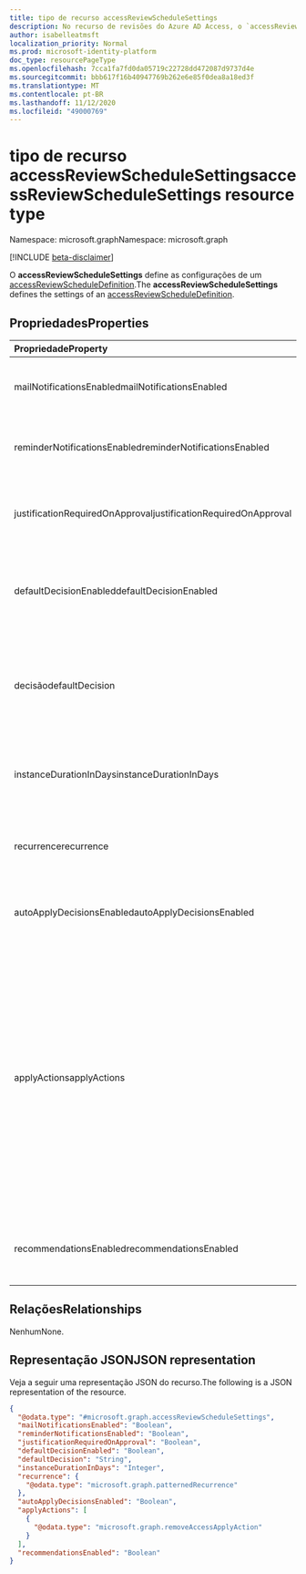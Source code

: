 ```yaml
---
title: tipo de recurso accessReviewScheduleSettings
description: No recurso de revisões do Azure AD Access, o `accessReviewScheduleSettings` representa as configurações associadas a uma série de análise do Access.
author: isabelleatmsft
localization_priority: Normal
ms.prod: microsoft-identity-platform
doc_type: resourcePageType
ms.openlocfilehash: 7cca1fa7fd0da05719c22728dd472087d9737d4e
ms.sourcegitcommit: bbb617f16b40947769b262e6e85f0dea8a18ed3f
ms.translationtype: MT
ms.contentlocale: pt-BR
ms.lasthandoff: 11/12/2020
ms.locfileid: "49000769"
---
```

# <a name="accessreviewschedulesettings-resource-type"></a><span data-ttu-id="8aec4-103">tipo de recurso accessReviewScheduleSettings</span><span class="sxs-lookup"><span data-stu-id="8aec4-103">accessReviewScheduleSettings resource type</span></span>

<span data-ttu-id="8aec4-104">Namespace: microsoft.graph</span><span class="sxs-lookup"><span data-stu-id="8aec4-104">Namespace: microsoft.graph</span></span>

[!INCLUDE [beta-disclaimer](../../includes/beta-disclaimer.md)]

<span data-ttu-id="8aec4-105">O **accessReviewScheduleSettings** define as configurações de um [accessReviewScheduleDefinition](accessreviewscheduledefinition.md).</span><span class="sxs-lookup"><span data-stu-id="8aec4-105">The **accessReviewScheduleSettings** defines the settings of an [accessReviewScheduleDefinition](accessreviewscheduledefinition.md).</span></span> 

## <a name="properties"></a><span data-ttu-id="8aec4-106">Propriedades</span><span class="sxs-lookup"><span data-stu-id="8aec4-106">Properties</span></span>
| <span data-ttu-id="8aec4-107">Propriedade</span><span class="sxs-lookup"><span data-stu-id="8aec4-107">Property</span></span>    | <span data-ttu-id="8aec4-108">Tipo</span><span class="sxs-lookup"><span data-stu-id="8aec4-108">Type</span></span>   | <span data-ttu-id="8aec4-109">Descrição</span><span class="sxs-lookup"><span data-stu-id="8aec4-109">Description</span></span> |
| :---------------| :---------- | :---------- |
| <span data-ttu-id="8aec4-110">mailNotificationsEnabled</span><span class="sxs-lookup"><span data-stu-id="8aec4-110">mailNotificationsEnabled</span></span>|<span data-ttu-id="8aec4-111">Booliano</span><span class="sxs-lookup"><span data-stu-id="8aec4-111">Boolean</span></span> | <span data-ttu-id="8aec4-112">Sinalizador para indicar se os emails estão habilitados/desabilitados.</span><span class="sxs-lookup"><span data-stu-id="8aec4-112">Flag to indicate whether emails are enabled/disabled.</span></span>                |
| <span data-ttu-id="8aec4-113">reminderNotificationsEnabled</span><span class="sxs-lookup"><span data-stu-id="8aec4-113">reminderNotificationsEnabled</span></span>|<span data-ttu-id="8aec4-114">Booliano</span><span class="sxs-lookup"><span data-stu-id="8aec4-114">Boolean</span></span>  | <span data-ttu-id="8aec4-115">Sinalizador para indicar se lembretes estão habilitados/desabilitados.</span><span class="sxs-lookup"><span data-stu-id="8aec4-115">Flag to indicate whether reminders are enabled/disabled.</span></span>   |
| <span data-ttu-id="8aec4-116">justificationRequiredOnApproval</span><span class="sxs-lookup"><span data-stu-id="8aec4-116">justificationRequiredOnApproval</span></span>|<span data-ttu-id="8aec4-117">Booliano</span><span class="sxs-lookup"><span data-stu-id="8aec4-117">Boolean</span></span> | <span data-ttu-id="8aec4-118">Sinalizador para indicar se os revisores são necessários para fornecer justificação à sua decisão.</span><span class="sxs-lookup"><span data-stu-id="8aec4-118">Flag to indicate whether reviewers are required to provide justification with their decision.</span></span> |
| <span data-ttu-id="8aec4-119">defaultDecisionEnabled</span><span class="sxs-lookup"><span data-stu-id="8aec4-119">defaultDecisionEnabled</span></span>|<span data-ttu-id="8aec4-120">Booliano</span><span class="sxs-lookup"><span data-stu-id="8aec4-120">Boolean</span></span> | <span data-ttu-id="8aec4-121">Sinalizador para indicar se a decisão padrão será habilitada/desabilitada quando os revisores não responderem.</span><span class="sxs-lookup"><span data-stu-id="8aec4-121">Flag to indicate whether default decision is enabled/disabled when reviewers do not respond.</span></span> |
| <span data-ttu-id="8aec4-122">decisão</span><span class="sxs-lookup"><span data-stu-id="8aec4-122">defaultDecision</span></span>|<span data-ttu-id="8aec4-123">Cadeia de caracteres</span><span class="sxs-lookup"><span data-stu-id="8aec4-123">String</span></span> | <span data-ttu-id="8aec4-124">Decisão escolhida se `defaultDecisionEnabled` estiver habilitada.</span><span class="sxs-lookup"><span data-stu-id="8aec4-124">Decision chosen if `defaultDecisionEnabled` is enabled.</span></span> <span data-ttu-id="8aec4-125">Pode ser uma das "aprovar", "negar" ou "recomendação".</span><span class="sxs-lookup"><span data-stu-id="8aec4-125">Can be one of "Approve", "Deny", or "Recommendation".</span></span> |
| <span data-ttu-id="8aec4-126">instanceDurationInDays</span><span class="sxs-lookup"><span data-stu-id="8aec4-126">instanceDurationInDays</span></span>|<span data-ttu-id="8aec4-127">Int32</span><span class="sxs-lookup"><span data-stu-id="8aec4-127">Int32</span></span> | <span data-ttu-id="8aec4-128">Duração de cada recorrência de Review ( `accessReviewInstance` ) em número de dias.</span><span class="sxs-lookup"><span data-stu-id="8aec4-128">Duration of each recurrence of review (`accessReviewInstance`) in number of days.</span></span> |
| <span data-ttu-id="8aec4-129">recurrence</span><span class="sxs-lookup"><span data-stu-id="8aec4-129">recurrence</span></span>|[<span data-ttu-id="8aec4-130">patternedRecurrence</span><span class="sxs-lookup"><span data-stu-id="8aec4-130">patternedRecurrence</span></span>](../resources/patternedrecurrence.md) | <span data-ttu-id="8aec4-131">Definições detalhadas de recorrência.</span><span class="sxs-lookup"><span data-stu-id="8aec4-131">Detailed settings for recurrence.</span></span> <span data-ttu-id="8aec4-132">Usando o objeto recorrência padrão do Outlook.</span><span class="sxs-lookup"><span data-stu-id="8aec4-132">Using standard Outlook recurrence object.</span></span>  |
| <span data-ttu-id="8aec4-133">autoApplyDecisionsEnabled</span><span class="sxs-lookup"><span data-stu-id="8aec4-133">autoApplyDecisionsEnabled</span></span>|<span data-ttu-id="8aec4-134">Booliano</span><span class="sxs-lookup"><span data-stu-id="8aec4-134">Boolean</span></span> | <span data-ttu-id="8aec4-135">Sinalizador para indicar se o recurso de aplicação automática está habilitado.</span><span class="sxs-lookup"><span data-stu-id="8aec4-135">Flag to indicate whether auto-apply feature is enabled.</span></span> |
| <span data-ttu-id="8aec4-136">applyActions</span><span class="sxs-lookup"><span data-stu-id="8aec4-136">applyActions</span></span>|<span data-ttu-id="8aec4-137">coleção [accessReviewApplyAction](../resources/accessreviewapplyaction.md)</span><span class="sxs-lookup"><span data-stu-id="8aec4-137">[accessReviewApplyAction](../resources/accessreviewapplyaction.md) collection</span></span> | <span data-ttu-id="8aec4-138">Campo opcional.</span><span class="sxs-lookup"><span data-stu-id="8aec4-138">Optional field.</span></span> <span data-ttu-id="8aec4-139">Descreve as ações a serem tomadas após a conclusão da revisão.</span><span class="sxs-lookup"><span data-stu-id="8aec4-139">Describes the  actions to take once a review is complete.</span></span> <span data-ttu-id="8aec4-140">Há dois tipos suportados atualmente: `removeAccessApplyAction` (padrão) e `disableAndDeleteUserApplyAction` .</span><span class="sxs-lookup"><span data-stu-id="8aec4-140">There are two types that are currently supported: `removeAccessApplyAction` (default) and `disableAndDeleteUserApplyAction`.</span></span> <span data-ttu-id="8aec4-141">Field só precisa ser especificado no caso de `disableAndDeleteUserApplyAction` .</span><span class="sxs-lookup"><span data-stu-id="8aec4-141">Field only needs to be specified in the case of `disableAndDeleteUserApplyAction`.</span></span> <span data-ttu-id="8aec4-142">Consulte [accessReviewApplyAction](accessreviewapplyaction.md).</span><span class="sxs-lookup"><span data-stu-id="8aec4-142">See [accessReviewApplyAction](accessreviewapplyaction.md).</span></span> |
| <span data-ttu-id="8aec4-143">recommendationsEnabled</span><span class="sxs-lookup"><span data-stu-id="8aec4-143">recommendationsEnabled</span></span>|<span data-ttu-id="8aec4-144">Booliano</span><span class="sxs-lookup"><span data-stu-id="8aec4-144">Boolean</span></span> | <span data-ttu-id="8aec4-145">Sinalizador para indicar se as recomendações de decisão estão habilitadas/desabilitadas.</span><span class="sxs-lookup"><span data-stu-id="8aec4-145">Flag to indicate whether decision recommendations are enabled/disabled.</span></span> |

## <a name="relationships"></a><span data-ttu-id="8aec4-146">Relações</span><span class="sxs-lookup"><span data-stu-id="8aec4-146">Relationships</span></span>
<span data-ttu-id="8aec4-147">Nenhum</span><span class="sxs-lookup"><span data-stu-id="8aec4-147">None.</span></span>

## <a name="json-representation"></a><span data-ttu-id="8aec4-148">Representação JSON</span><span class="sxs-lookup"><span data-stu-id="8aec4-148">JSON representation</span></span>
<span data-ttu-id="8aec4-149">Veja a seguir uma representação JSON do recurso.</span><span class="sxs-lookup"><span data-stu-id="8aec4-149">The following is a JSON representation of the resource.</span></span>
<!-- {
  "blockType": "resource",
  "@odata.type": "microsoft.graph.accessReviewScheduleSettings"
}
-->
``` json
{
  "@odata.type": "#microsoft.graph.accessReviewScheduleSettings",
  "mailNotificationsEnabled": "Boolean",
  "reminderNotificationsEnabled": "Boolean",
  "justificationRequiredOnApproval": "Boolean",
  "defaultDecisionEnabled": "Boolean",
  "defaultDecision": "String",
  "instanceDurationInDays": "Integer",
  "recurrence": {
    "@odata.type": "microsoft.graph.patternedRecurrence"
  },
  "autoApplyDecisionsEnabled": "Boolean",
  "applyActions": [
    {
      "@odata.type": "microsoft.graph.removeAccessApplyAction"
    }
  ],
  "recommendationsEnabled": "Boolean"
}
```

<!--
{
  "type": "#page.annotation",
  "description": "accessReviewScheduleSettings resource",
  "keywords": "",
  "section": "documentation",
  "tocPath": "",
  "suppressions": []
}
-->
